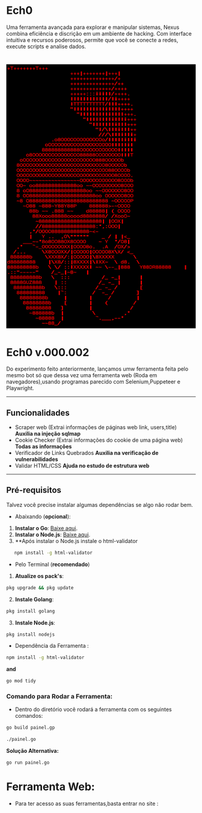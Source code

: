 # Ech0
Uma ferramenta avançada para explorar e manipular sistemas, Nexus combina eficiência e discrição em um ambiente de hacking. Com interface intuitiva e recursos poderosos, permite que você se conecte a redes, execute scripts e analise dados.

# ![Banner](Screenshot_20240920-203533.png) <!-- Substitua pela URL da sua imagem de banner -->

# Ech0 v.000.002

Do experimento feito anteriormente, lançamos umw ferramenta feita pelo mesmo bot só que dessa vez uma ferramenta web (Roda em navegadores),usando programas parecido com Selenium,Puppeteer e Playwright.

---

## Funcionalidades

- Scraper web (Extrai informações de páginas web link, users,title) **Auxilia na injeção sqlmap**
- Cookie Checker (Extrai informações do cookie de uma página web) **Todas as informações**
- Verificador de Links Quebrados **Auxilia na verificação de vulnerabilidades**
- Validar HTML/CSS **Ajuda no estudo de estrutura web**

---

## Pré-requisitos

Talvez você precise instalar algumas dependências se algo não rodar bem.

- Abaixando (**opcional**):

1. **Instalar o Go**: [Baixe aqui](https://golang.org/dl/).
2. **Instalar o Node.js**: [Baixe aqui](https://nodejs.org/).
3. **Após instalar o Node.js instale o html-validator
```bash
   npm install -g html-validator
```

- Pelo Terminal (**recomendado**)

1. **Atualize os pack's**:
```bash
pkg upgrade && pkg update
```
2. **Instale Golang**:
```bash
pkg install golang
```
3. **Instale Node.js**:
```bash
pkg install nodejs
```

- Dependência da Ferramenta :
```bash
npm install -g html-validator
```
**and**
```bash
go mod tidy
```

### Comando para Rodar a Ferramenta:

- Dentro do diretório você rodará a ferramenta com os seguintes comandos:

```bash
go build painel.gp
```
```bash
./painel.go
```
**Solução Alternativa:**
```bash
go run painel.go
```

# Ferramenta Web:

- Para ter acesso as suas ferramentas,basta entrar no site :


